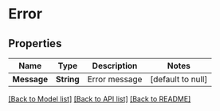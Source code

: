 # Error
## Properties

Name | Type | Description | Notes
------------ | ------------- | ------------- | -------------
**Message** | **String** | Error message | [default to null]

[[Back to Model list]](../README.md#documentation-for-models) [[Back to API list]](../README.md#documentation-for-api-endpoints) [[Back to README]](../README.md)

